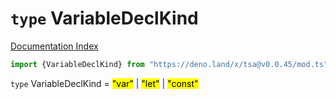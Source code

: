 # `type` VariableDeclKind

[Documentation Index](../README.md)

```ts
import {VariableDeclKind} from "https://deno.land/x/tsa@v0.0.45/mod.ts"
```

`type` VariableDeclKind = <mark>"var"</mark> | <mark>"let"</mark> | <mark>"const"</mark>